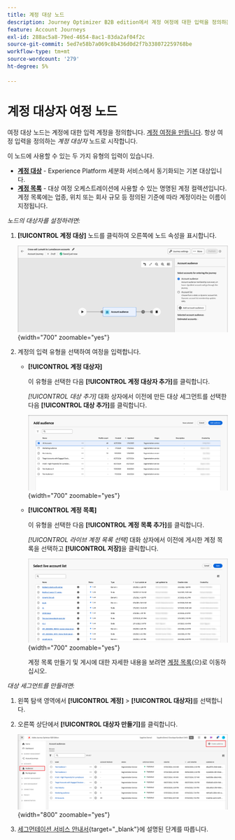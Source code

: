 ```yaml
---
title: 계정 대상 노드
description: Journey Optimizer B2B edition에서 계정 여정에 대한 입력을 정의하는 데 사용할 수 있는 계정 대상 노드 유형에 대해 알아봅니다.
feature: Account Journeys
exl-id: 288ac5a8-79ed-4654-8ac1-83da2af04f2c
source-git-commit: 5ed7e58b7a069c8b436d0d2f7b338072259768be
workflow-type: tm+mt
source-wordcount: '279'
ht-degree: 5%

---
```


# 계정 대상자 여정 노드

여정 대상 노드는 계정에 대한 입력 계정을 정의합니다. [계정 여정을 만듭니다](./journey-overview.md#create-an-account-journey). 항상 여정 입력을 정의하는 _계정 대상자_ 노드로 시작합니다.

이 노드에 사용할 수 있는 두 가지 유형의 입력이 있습니다.

* **[계정 대상](../audiences/account-audience-overview.md)** - Experience Platform 세분화 서비스에서 동기화되는 기본 대상입니다.
* **[계정 목록](../accounts/account-lists.md)** - 대상 여정 오케스트레이션에 사용할 수 있는 명명된 계정 컬렉션입니다. 계정 목록에는 업종, 위치 또는 회사 규모 등 정의된 기준에 따라 계정이라는 이름이 지정됩니다.

_노드의 대상자를 설정하려면:_

1. **[!UICONTROL 계정 대상]** 노드를 클릭하여 오른쪽에 노드 속성을 표시합니다.

   ![계정 대상자 노드](./assets/account-journey-account-audience-node.png){width="700" zoomable="yes"}

1. 계정의 입력 유형을 선택하여 여정을 입력합니다.

   * **[!UICONTROL 계정 대상자]**

     이 유형을 선택한 다음 **[!UICONTROL 계정 대상자 추가]**&#x200B;를 클릭합니다.

     _[!UICONTROL 대상 추가]_ 대화 상자에서 이전에 만든 대상 세그먼트를 선택한 다음 **[!UICONTROL 대상 추가]**&#x200B;를 클릭합니다.

     ![노드의 대상 세그먼트 선택](./assets/node-audience-add-dialog.png){width="700" zoomable="yes"}

   * **[!UICONTROL 계정 목록]**

     이 유형을 선택한 다음 **[!UICONTROL 계정 목록 추가]**&#x200B;를 클릭합니다.

     _[!UICONTROL 라이브 계정 목록 선택]_ 대화 상자에서 이전에 게시한 계정 목록을 선택하고 **[!UICONTROL 저장]**&#x200B;을 클릭합니다.

     ![노드의 실시간 계정 목록 선택](./assets/account-journey-account-audience-select-account-list.png){width="700" zoomable="yes"}

     계정 목록 만들기 및 게시에 대한 자세한 내용을 보려면 [계정 목록](../accounts/account-lists.md)(으)로 이동하십시오.

_대상 세그먼트를 만들려면:_

1. 왼쪽 탐색 영역에서 **[!UICONTROL 계정]** > **[!UICONTROL 대상자]**&#x200B;를 선택합니다.

1. 오른쪽 상단에서 **[!UICONTROL 대상자 만들기]**&#x200B;를 클릭합니다.

   ![대상 세그먼트 만들기](./assets/audiences-list-create.png){width="800" zoomable="yes"}

1. [세그먼테이션 서비스 안내서](https://experienceleague.adobe.com/en/docs/experience-platform/segmentation/ui/account-audiences){target="_blank"}에 설명된 단계를 따릅니다.

